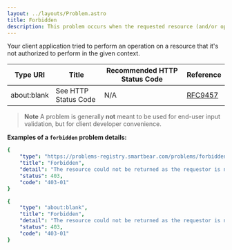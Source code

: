 ```yaml
---
layout: ../layouts/Problem.astro
title: Forbidden
description: This problem occurs when the requested resource (and/or operation combination) is not authorized for the requesting client (and or authorization context).
---
```


Your client application tried to perform an operation on a resource that it's not authorized to perform in the given context.

| Type URI | Title | Recommended HTTP Status Code | Reference |
|----------|-------|------------------------------|-----------|
|about:blank|See HTTP Status Code|N/A|[RFC9457](https://www.iana.org/go/rfc9457)|


> **Note** A problem is generally **not** meant to be used for end-user input validation, but for client developer convenience. 


**Examples of a `forbidden` problem details:**
```yaml
{
    "type": "https://problems-registry.smartbear.com/problems/forbidden",
    "title": "Forbidden",
    "detail": "The resource could not be returned as the requestor is not authorized",
    "status": 403,
    "code": "403-01"    
}
```

```yaml
{
    "type": "about:blank",
    "title": "Forbidden",
    "detail": "The resource could not be returned as the requestor is not authorized",
    "status": 403,
    "code": "403-01"    
}
```

